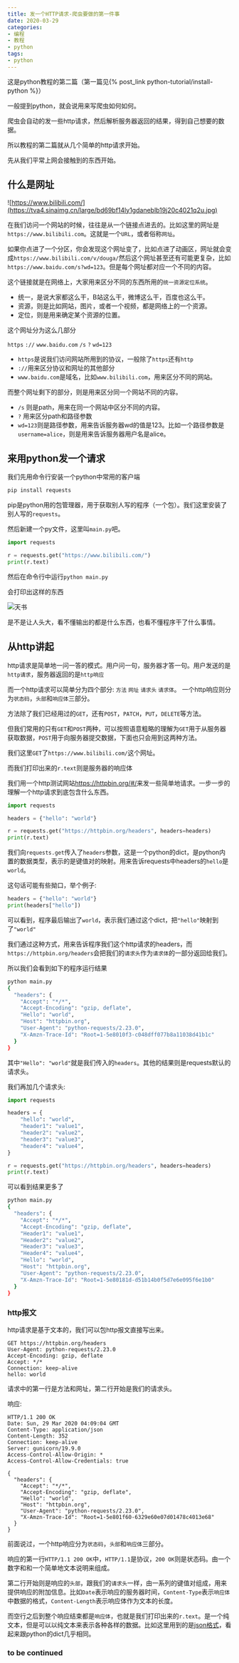 ```yaml
---
title: 发一个HTTP请求-爬虫要做的第一件事
date: 2020-03-29
categories:
- 编程
- 教程
- python
tags:
- python
---
```


这是python教程的第二篇（第一篇见{% post_link python-tutorial/install-python %}）

一般提到python，就会说用来写爬虫如何如何。

爬虫会自动的发一些http请求，然后解析服务器返回的结果，得到自己想要的数据。

所以教程的第二篇就从几个简单的http请求开始。

<!-- more -->

先从我们平常上网会接触到的东西开始。

## 什么是网址

![https://www.bilibili.com/](https://tva4.sinaimg.cn/large/bd69bf14ly1gdaneblb19j20c4021q2u.jpg)

在我们访问一个网站的时候，往往是从一个链接点进去的。比如这里的网址是`https://www.bilibili.com`。这就是一个`URL`，或者俗称`网址`。

如果你点进了一个分区，你会发现这个网址变了，比如点进了动画区，网址就会变成`https://www.bilibili.com/v/douga/`然后这个网址甚至还有可能更复杂，比如`https://www.baidu.com/s?wd=123`。但是每个网址都对应一个不同的内容。

这个链接就是在网络上，大家用来区分不同的东西所用的`统一资源定位系统`。

- 统一，是说大家都这么干，B站这么干，微博这么干，百度也这么干。
- 资源，则是比如网站，图片，或者一个视频，都是网络上的一个资源。
- 定位，则是用来确定某个资源的位置。

这个网址分为这么几部分

`https` `://` `www.baidu.com` `/s` `?` `wd=123`

- `https`是说我们访问网站所用到的协议，一般除了`https`还有`http`
- `://`用来区分协议和网址的其他部分
- `www.baidu.com`是域名，比如`www.bilibili.com`，用来区分不同的网站。

而整个网址剩下的部分，则是用来区分同一个网站不同的内容。

- `/s` 则是path，用来在同一个网站中区分不同的内容。
- `?` 用来区分path和路径参数
- `wd=123`则是路径参数，用来告诉服务器wd的值是123。比如一个路径参数是`username=alice`，则是用来告诉服务器用户名是alice。

## 来用python发一个请求

我们先用命令行安装一个python中常用的客户端

```bash
pip install requests
```

pip是python用的包管理器，用于获取别人写的程序（一个包）。我们这里安装了别人写的`requests`。

然后新建一个py文件，这里叫`main.py`吧。

```python
import requests

r = requests.get("https://www.bilibili.com/")
print(r.text)
```

然后在命令行中运行`python main.py`

会打印出这样的东西

![天书](https://tva1.sinaimg.cn/large/bd69bf14ly1gdanepe8k3j20nq0g8k5q.jpg)

是不是让人头大，看不懂输出的都是什么东西，也看不懂程序干了什么事情。

## 从http讲起

http请求是简单地一问一答的模式。用户问一句，服务器才答一句。用户发送的是`http请求`，服务器返回的是`http响应`

而一个http请求可以简单分为四个部分: `方法` `网址` `请求头` `请求体`。
一个http响应则分为`状态码`，`头部`和`响应体`三部分。

方法除了我们已经用过的`GET`，还有`POST`，`PATCH`，`PUT`，`DELETE`等方法。

但我们常用的只有`GET`和`POST`两种，可以按照语意粗略的理解为`GET`用于从服务器获取数据，`POST`用于向服务器提交数据，下面也只会用到这两种方法。

我们这里`GET`了`https://www.bilibili.com/`这个网址。

而我们打印出来的`r.text`则是服务器的响应体

我们用一个http测试网站<https://httpbin.org/#/>来发一些简单地请求。一步一步的理解一个http请求到底包含什么东西。

```python
import requests

headers = {"hello": "world"}

r = requests.get("https://httpbin.org/headers", headers=headers)
print(r.text)
```

我们向`requests.get`传入了`headers`参数，这是一个python的dict，是python内置的数据类型，表示的是键值对的映射。用来告诉requests中headers的`hello`是`world`。

这句话可能有些拗口，举个例子:

```python
headers = {"hello": "world"}
print(headers["hello"])
```

可以看到，程序最后输出了`world`，表示我们通过这个dict，把`"hello"`映射到了`"world"`

我们通过这种方式，用来告诉程序我们这个http请求的headers，而`https://httpbin.org/headers`会把我们的`请求头`作为`请求体`的一部分返回给我们。

所以我们会看到如下的程序运行结果

```bash
python main.py
{
  "headers": {
    "Accept": "*/*",
    "Accept-Encoding": "gzip, deflate",
    "Hello": "world",
    "Host": "httpbin.org",
    "User-Agent": "python-requests/2.23.0",
    "X-Amzn-Trace-Id": "Root=1-5e8010f3-c048dff077b8a11038d41b1c"
  }
}
```

其中`"Hello": "world"`就是我们传入的`headers`。其他的结果则是requests默认的请求头。

我们再加几个请求头:

```python
import requests

headers = {
    "hello": "world",
    "header1": "value1",
    "header2": "value2",
    "header3": "value3",
    "header4": "value4",
}

r = requests.get("https://httpbin.org/headers", headers=headers)
print(r.text)
```

可以看到结果更多了

```bash
python main.py
{
  "headers": {
    "Accept": "*/*",
    "Accept-Encoding": "gzip, deflate",
    "Header1": "value1",
    "Header2": "value2",
    "Header3": "value3",
    "Header4": "value4",
    "Hello": "world",
    "Host": "httpbin.org",
    "User-Agent": "python-requests/2.23.0",
    "X-Amzn-Trace-Id": "Root=1-5e80181d-d51b14b0f5d7e6e095f6e1b0"
  }
}
```

### http报文

http请求是基于文本的，我们可以包http报文直接写出来。

```http
GET https://httpbin.org/headers
User-Agent: python-requests/2.23.0
Accept-Encoding: gzip, deflate
Accept: */*
Connection: keep-alive
hello: world
```

请求中的第一行是方法和网址，第二行开始是我们的请求头。

响应:

```http
HTTP/1.1 200 OK
Date: Sun, 29 Mar 2020 04:09:04 GMT
Content-Type: application/json
Content-Length: 352
Connection: keep-alive
Server: gunicorn/19.9.0
Access-Control-Allow-Origin: *
Access-Control-Allow-Credentials: true

{
  "headers": {
    "Accept": "*/*",
    "Accept-Encoding": "gzip, deflate",
    "Hello": "world",
    "Host": "httpbin.org",
    "User-Agent": "python-requests/2.23.0",
    "X-Amzn-Trace-Id": "Root=1-5e801f60-6329e60e07d01478c4013e68"
  }
}
```

前面说过，一个http响应分为`状态码`，`头部`和`响应体`三部分。

响应的第一行`HTTP/1.1 200 OK`中，`HTTP/1.1`是协议，`200 OK`则是状态码。由一个数字和和一个简单地文本说明来组成。

第二行开始则是响应的`头部`，跟我们的`请求头`一样，由一系列的键值对组成，用来提供响应的附加信息。比如`Date`表示响应的服务器时间，`Content-Type`表示`响应体`中数据的格式，`Content-Length`表示响应体作为文本的长度。

而空行之后到整个响应结束都是`响应体`，也就是我们打印出来的`r.text`。是一个纯文本，但是可以以纯文本来表示各种各样的数据。比如这里用到的是[json格式](https://www.json.org/json-zh.html)，看起来跟python的dict几乎相同。

### to be continued
